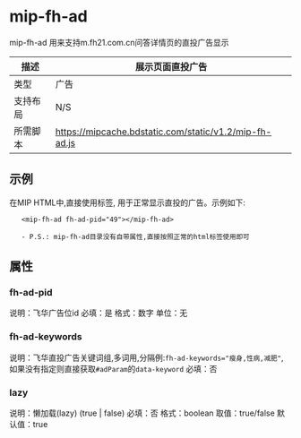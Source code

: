 # mip-fh-ad 

mip-fh-ad 用来支持m.fh21.com.cn问答详情页的直投广告显示

|描述|展示页面直投广告|
|---|---|
|类型|广告|
|支持布局|N/S|
|所需脚本|https://mipcache.bdstatic.com/static/v1.2/mip-fh-ad.js|

## 示例

在MIP HTML中,直接使用标签, 用于正常显示直投的广告。示例如下:

```
   <mip-fh-ad fh-ad-pid="49"></mip-fh-ad>

   - P.S.: mip-fh-ad目录没有自带属性,直接按照正常的html标签使用即可
```

## 属性

### fh-ad-pid

说明：飞华广告位id
必填：是
格式：数字
单位：无

### fh-ad-keywords

说明：飞华直投广告关键词组,多词用,分隔例:`fh-ad-keywords="瘦身,性病,减肥"`, 如果没有指定则直接获取`#adParam`的`data-keyword`
必填：否

### lazy

说明：懒加载(lazy) (true | false)
必填：否
格式：boolean
取值：true/false
默认值：true


